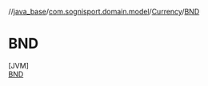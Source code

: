 //[java_base](../../../../index.md)/[com.sognisport.domain.model](../../index.md)/[Currency](../index.md)/[BND](index.md)

# BND

[JVM]\
[BND](index.md)
